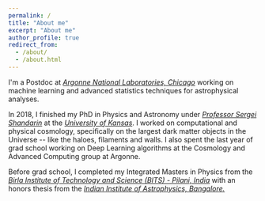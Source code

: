 ```yaml
---
permalink: /
title: "About me"
excerpt: "About me"
author_profile: true
redirect_from: 
  - /about/
  - /about.html
---
```


I'm a Postdoc at [*Argonne National Laboratories, Chicago*](https://www.anl.gov/hep/group/cosmology-astrophysics) working on machine learning and advanced statistics techniques for astrophysical analyses. 

In 2018, I finished my PhD in Physics and Astronomy under [*Professor Sergei Shandarin*](http://people.ku.edu/~sergei/) at the [*University of Kansas*](http://physics.ku.edu/). I worked on computational and physical cosmology, specifically on the largest dark matter objects in the Universe -- like the haloes, filaments and walls. I also spent the last year of grad school working on Deep Learning algorithms at the Cosmology and Advanced Computing group at Argonne.

Before grad school, I completed my Integrated Masters in Physics from the [*Birla Institute of Technology and Science (BITS) - Pilani, India*](http://www.bits-pilani.ac.in/goa/physics/DepartmentofPhysics) with an honors thesis from the [*Indian Institute of Astrophysics, Bangalore.*](https://www.iiap.res.in/)
